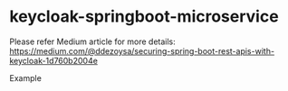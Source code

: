 # keycloak-springboot-microservice

Please refer Medium article for more details: 
https://medium.com/@ddezoysa/securing-spring-boot-rest-apis-with-keycloak-1d760b2004e

Example

